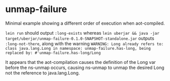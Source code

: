 # unmap-failure

Minimal example showing a different order of execution when aot-compiled.

`lein run` should output `:long-exists` whereas
`lein uberjar && java -jar target/uberjar/unmap-failure-0.1.0-SNAPSHOT-standalone.jar`
outputs `:long-not-there`, along with the warning
`WARNING: Long already refers to: class java.lang.Long in namespace: unmap-failure.has-long, being replaced by: #'unmap-failure.has-long/Long`

It appears that the aot-compilation causes the definition of the Long var before the ns-unmap occurs,
causing ns-unmap to unmap the desired Long not the reference to java.lang.Long.
